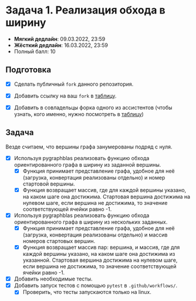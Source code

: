 # Задача 1. Реализация обхода в ширину

* **Мягкий дедлайн**: 09.03.2022, 23:59
* **Жёсткий дедлайн**: 16.03.2022, 23:59
* Полный балл: 10

## Подготовка
- [x] Сделать публичный `fork` данного репозитория.
- [x] Добавить ссылку на ваш `fork` в [таблицу](https://docs.google.com/spreadsheets/d/18DhYG5CuOrN4A5b5N7-mEDfDkc-7BuXF3Qsu6HD-lks/edit?usp=sharing).
- [x] Добавить в совладельцы форка одного из ассистентов (чтобы узнать, кого именно, нужно посмотреть в [таблицу](https://docs.google.com/spreadsheets/d/18DhYG5CuOrN4A5b5N7-mEDfDkc-7BuXF3Qsu6HD-lks/edit?usp=sharing))


## Задача

Везде считаем, что вершины графа занумерованы подряд с нуля.

- [x] Используя pygraphblas реализовать функцию обхода ориентированного графа в ширину из заданной вершины.
  - [x] Функция принимает представление графа, удобное для неё (загрузка, конвертация реализованы отдельно) и номер стартовой вершины.
  - [x] Функция возвращает массив, где для каждой вершины указано, на каком шаге она достижима. Стартовая вершина достижима на нулевом шаге, если вершина не достижима, то значение соответствующей ячейки равно -1.
- [x] Используя pygraphblas реализовать функцию обхода ориентированного графа в ширину из нескольких заданных.
  - [x] Функция принимает представление графа, удобное для неё (загрузка, конвертация реализованы отдельно) и массив номеров стартовых вершин.
  - [x] Функция возвращает массив пар: вершина, и массив, где для каждой вершины указано, на каком шаге она достижима из указанной. Стартовая вершина достижима на нулевом шаге, если вершина не достижима, то значение соответствующей ячейки равно -1.
- [x] Добавить необходимые тесты.
- [x] Добавить запуск тестов с помощью `pytest` в `.github/workflows/`.
    - [x] Проверить, что тесты запускаются только на linux.
